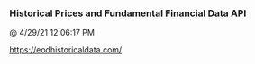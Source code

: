 ﻿

### Historical Prices and Fundamental Financial Data API
@ 4/29/21 12:06:17 PM

https://eodhistoricaldata.com/

